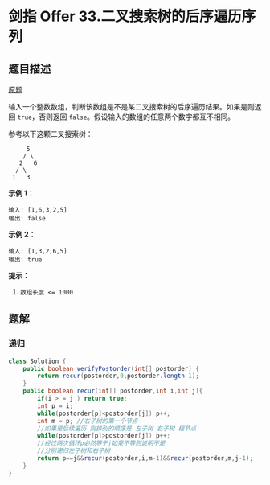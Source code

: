 # 剑指 Offer 33.二叉搜索树的后序遍历序列

## 题目描述

[原题](https://leetcode-cn.com/problems/er-cha-sou-suo-shu-de-hou-xu-bian-li-xu-lie-lcof/)

输入一个整数数组，判断该数组是不是某二叉搜索树的后序遍历结果。如果是则返回 `true`，否则返回 `false`。假设输入的数组的任意两个数字都互不相同。

参考以下这颗二叉搜索树：

```text
     5
    / \
   2   6
  / \
 1   3
```

**示例 1：**

```text
输入: [1,6,3,2,5]
输出: false
```

**示例 2：**

```text
输入: [1,3,2,6,5]
输出: true
```

**提示：**

1. `数组长度 <= 1000`

## 题解

### 递归

```java
class Solution {
    public boolean verifyPostorder(int[] postorder) {
        return recur(postorder,0,postorder.length-1);
    }
    public boolean recur(int[] postorder,int i,int j){
        if(i > = j ) return true;
        int p = i;
        while(postorder[p]<postorder[j]) p++;
        int m = p; //右子树的第一个节点
        //如果是后续遍历 则排列的顺序是 左子树 右子树 根节点
        while(postorder[p]>postorder[j]) p++;
        //经过两次循环p必然等于j如果不等则说明不是
        //分别递归左子树和右子树
        return p==j&&recur(postorder,i,m-1)&&recur(postorder,m,j-1);
    }
}
```

